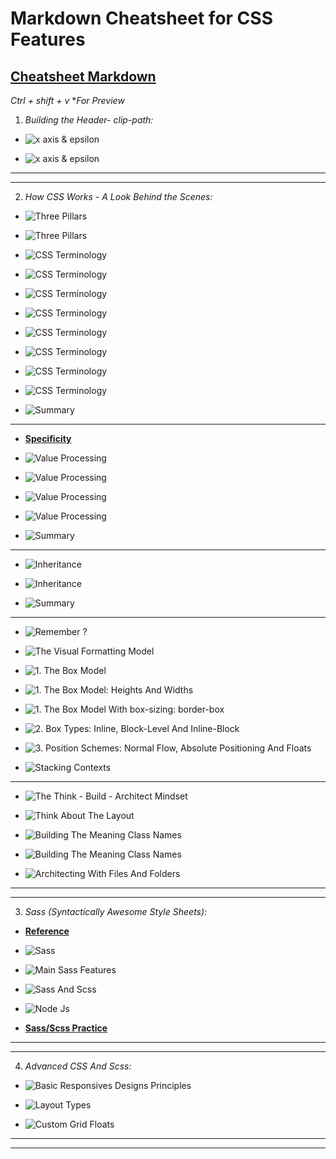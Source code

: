 # Markdown Cheatsheet for CSS Features

## [Cheatsheet Markdown](https://www.markdownguide.org/cheat-sheet/)

*Ctrl + shift + v* **For Preview*

1. *Building the Header- clip-path:*

* ![x axis & epsilon](./images/image-1.jpg)

* ![x axis & epsilon](./images/image-2.jpg)

---
---

2. *How CSS Works - A Look Behind the Scenes:*

* ![Three Pillars](./images/image-3.jpg)

* ![Three Pillars](./images/image-4.jpg)

* ![CSS Terminology](./images/image-5.jpg)

* ![CSS Terminology](./images/image-6.jpg)

* ![CSS Terminology](./images/image-7.jpg)

* ![CSS Terminology](./images/image-8.jpg)

* ![CSS Terminology](./images/image-9.jpg)

* ![CSS Terminology](./images/image-10.jpg)

* ![CSS Terminology](./images/image-11.jpg)

* ![CSS Terminology](./images/image-12.jpg)

* ![Summary](./images/image-13.jpg)

---

* **[Specificity](https://codepen.io/smiley555/pen/mdWaXze?editors=1100)**

* ![Value Processing](./images/image-14.jpg)

* ![Value Processing](./images/image-15.jpg)

* ![Value Processing](./images/image-16.jpg)

* ![Value Processing](./images/image-17.jpg)

* ![Summary](./images/image-18.jpg)

---

* ![Inheritance](./images/image-18.jpg)

* ![Inheritance](./images/image-19.jpg)

* ![Summary](./images/image-20.jpg)

---

* ![Remember ?](./images/image-21.jpg)

* ![The Visual Formatting Model](./images/image-22.jpg)

* ![1. The Box Model](./images/image-23.jpg)

* ![1. The Box Model: Heights And Widths](./images/image-24.jpg)

* ![1. The Box Model With box-sizing: border-box](./images/image-25.jpg)

* ![2. Box Types: Inline, Block-Level And Inline-Block](./images/image-26.jpg)

* ![3. Position Schemes: Normal Flow, Absolute Positioning And Floats](./images/image-27.jpg)

* ![Stacking Contexts](./images/image-28.jpg)

---

* ![The Think - Build - Architect Mindset](./images/image-29.jpg)

* ![Think About The Layout](./images/image-30.jpg)

* ![Building The Meaning Class Names](./images/image-31.jpg)

* ![Building The Meaning Class Names](./images/image-32.jpg)

* ![Architecting With Files And Folders](./images/image-33.jpg)

---
---

3. *Sass (Syntactically Awesome Style Sheets):*

* **[Reference](https://sass-lang.com/)**

* ![Sass](./images/image-34.jpg)

* ![Main Sass Features](./images/image-35.jpg)

* ![Sass And Scss](./images/image-36.jpg)

* ![Node Js](./images/image-37.jpg)

* **[Sass/Scss Practice](https://codepen.io/smiley555/pen/poeGbmY?editors=1100)**

---
---

4. *Advanced CSS And Scss:*

* ![Basic Responsives Designs Principles](./images/image-38.jpg)

* ![Layout Types](./images/image-39.jpg)

* ![Custom Grid Floats](./images/image-34.jpg)

---
---

